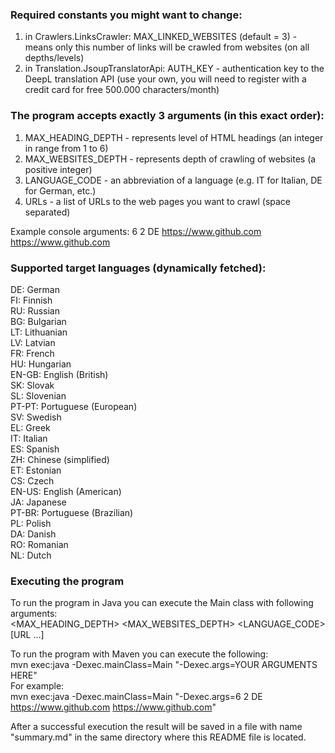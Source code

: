 ### Required constants you might want to change:
1. in Crawlers.LinksCrawler: MAX_LINKED_WEBSITES (default = 3) - means only this number of links will be crawled from websites (on all depths/levels)
2. in Translation.JsoupTranslatorApi: AUTH_KEY - authentication key to the DeepL translation API (use your own, you will need to register with a credit card for free 500.000 characters/month)

### The program accepts exactly 3 arguments (in this exact order):
1. MAX_HEADING_DEPTH - represents level of HTML headings (an integer in range from 1 to 6)
2. MAX_WEBSITES_DEPTH - represents depth of crawling of websites (a positive integer)
3. LANGUAGE_CODE - an abbreviation of a language (e.g. IT for Italian, DE for German, etc.)
4. URLs - a list of URLs to the web pages you want to crawl (space separated)

Example console arguments: 6 2 DE https://www.github.com https://www.github.com

### Supported target languages (dynamically fetched):  
DE: German  
FI: Finnish  
RU: Russian  
BG: Bulgarian  
LT: Lithuanian  
LV: Latvian  
FR: French  
HU: Hungarian  
EN-GB: English (British)  
SK: Slovak  
SL: Slovenian  
PT-PT: Portuguese (European)  
SV: Swedish  
EL: Greek  
IT: Italian  
ES: Spanish  
ZH: Chinese (simplified)  
ET: Estonian  
CS: Czech  
EN-US: English (American)  
JA: Japanese  
PT-BR: Portuguese (Brazilian)  
PL: Polish  
DA: Danish  
RO: Romanian  
NL: Dutch

### Executing the program
To run the program in Java you can execute the Main class with following arguments:  
<MAX_HEADING_DEPTH> <MAX_WEBSITES_DEPTH> <LANGUAGE_CODE> <URL> [URL ...]

To run the program with Maven you can execute the following:  
mvn exec:java -Dexec.mainClass=Main "-Dexec.args=YOUR ARGUMENTS HERE"  
For example:  
mvn exec:java -Dexec.mainClass=Main "-Dexec.args=6 2 DE https://www.github.com https://www.github.com"

After a successful execution the result will be saved in a file with name "summary.md" in the same directory where this README file is located.  
